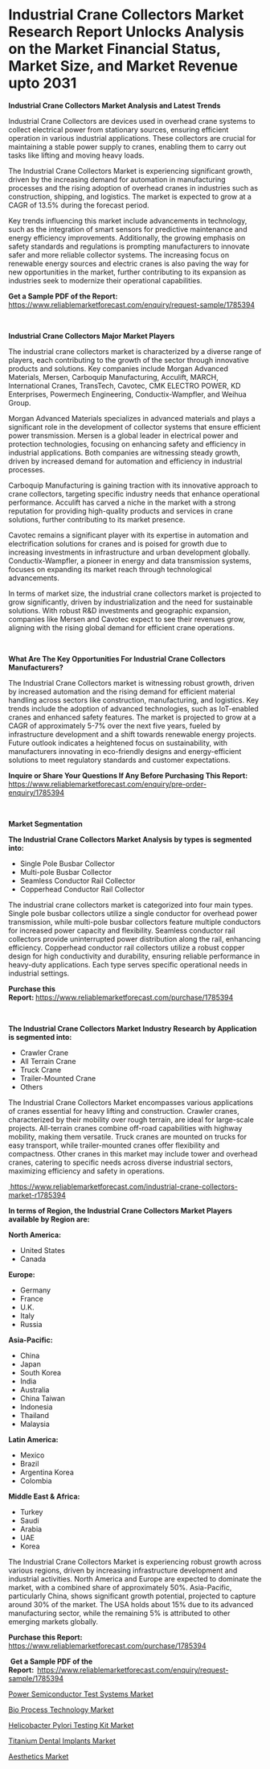 <p><h1>Industrial Crane Collectors Market Research Report Unlocks Analysis on the Market Financial Status, Market Size, and Market Revenue upto 2031</h1></p><p><strong>Industrial Crane Collectors Market Analysis and Latest Trends</strong></p>
<p><p>Industrial Crane Collectors are devices used in overhead crane systems to collect electrical power from stationary sources, ensuring efficient operation in various industrial applications. These collectors are crucial for maintaining a stable power supply to cranes, enabling them to carry out tasks like lifting and moving heavy loads.</p><p>The Industrial Crane Collectors Market is experiencing significant growth, driven by the increasing demand for automation in manufacturing processes and the rising adoption of overhead cranes in industries such as construction, shipping, and logistics. The market is expected to grow at a CAGR of 13.5% during the forecast period. </p><p>Key trends influencing this market include advancements in technology, such as the integration of smart sensors for predictive maintenance and energy efficiency improvements. Additionally, the growing emphasis on safety standards and regulations is prompting manufacturers to innovate safer and more reliable collector systems. The increasing focus on renewable energy sources and electric cranes is also paving the way for new opportunities in the market, further contributing to its expansion as industries seek to modernize their operational capabilities.</p></p>
<p><strong>Get a Sample PDF of the Report:&nbsp;</strong> <a href="https://www.reliablemarketforecast.com/enquiry/request-sample/1785394?utm_campaign=1123&utm_medium=2&utm_source=Github&utm_content=ia&utm_term=08102024&utm_id=industrial-crane-collectors">https://www.reliablemarketforecast.com/enquiry/request-sample/1785394</a></p>
<p>&nbsp;</p>
<p><strong>Industrial Crane Collectors Major Market Players</strong></p>
<p><p>The industrial crane collectors market is characterized by a diverse range of players, each contributing to the growth of the sector through innovative products and solutions. Key companies include Morgan Advanced Materials, Mersen, Carboquip Manufacturing, Acculift, MARCH, International Cranes, TransTech, Cavotec, CMK ELECTRO POWER, KD Enterprises, Powermech Engineering, Conductix-Wampfler, and Weihua Group.</p><p>Morgan Advanced Materials specializes in advanced materials and plays a significant role in the development of collector systems that ensure efficient power transmission. Mersen is a global leader in electrical power and protection technologies, focusing on enhancing safety and efficiency in industrial applications. Both companies are witnessing steady growth, driven by increased demand for automation and efficiency in industrial processes.</p><p>Carboquip Manufacturing is gaining traction with its innovative approach to crane collectors, targeting specific industry needs that enhance operational performance. Acculift has carved a niche in the market with a strong reputation for providing high-quality products and services in crane solutions, further contributing to its market presence.</p><p>Cavotec remains a significant player with its expertise in automation and electrification solutions for cranes and is poised for growth due to increasing investments in infrastructure and urban development globally. Conductix-Wampfler, a pioneer in energy and data transmission systems, focuses on expanding its market reach through technological advancements.</p><p>In terms of market size, the industrial crane collectors market is projected to grow significantly, driven by industrialization and the need for sustainable solutions. With robust R&D investments and geographic expansion, companies like Mersen and Cavotec expect to see their revenues grow, aligning with the rising global demand for efficient crane operations.</p></p>
<p>&nbsp;</p>
<p><strong>What Are The Key Opportunities For Industrial Crane Collectors Manufacturers?</strong></p>
<p><p>The Industrial Crane Collectors market is witnessing robust growth, driven by increased automation and the rising demand for efficient material handling across sectors like construction, manufacturing, and logistics. Key trends include the adoption of advanced technologies, such as IoT-enabled cranes and enhanced safety features. The market is projected to grow at a CAGR of approximately 5-7% over the next five years, fueled by infrastructure development and a shift towards renewable energy projects. Future outlook indicates a heightened focus on sustainability, with manufacturers innovating in eco-friendly designs and energy-efficient solutions to meet regulatory standards and customer expectations.</p></p>
<p><strong>Inquire or Share Your Questions If Any Before Purchasing This Report:</strong> <a href="https://www.reliablemarketforecast.com/enquiry/pre-order-enquiry/1785394?utm_campaign=1123&utm_medium=2&utm_source=Github&utm_content=ia&utm_term=08102024&utm_id=industrial-crane-collectors">https://www.reliablemarketforecast.com/enquiry/pre-order-enquiry/1785394</a></p>
<p>&nbsp;</p>
<p><strong>Market Segmentation</strong></p>
<p><strong>The Industrial Crane Collectors Market Analysis by types is segmented into:</strong></p>
<p><ul><li>Single Pole Busbar Collector</li><li>Multi-pole Busbar Collector</li><li>Seamless Conductor Rail Collector</li><li>Copperhead Conductor Rail Collector</li></ul></p>
<p><p>The industrial crane collectors market is categorized into four main types. Single pole busbar collectors utilize a single conductor for overhead power transmission, while multi-pole busbar collectors feature multiple conductors for increased power capacity and flexibility. Seamless conductor rail collectors provide uninterrupted power distribution along the rail, enhancing efficiency. Copperhead conductor rail collectors utilize a robust copper design for high conductivity and durability, ensuring reliable performance in heavy-duty applications. Each type serves specific operational needs in industrial settings.</p></p>
<p><strong>Purchase this Report:&nbsp;</strong><a href="https://www.reliablemarketforecast.com/purchase/1785394?utm_campaign=1123&utm_medium=2&utm_source=Github&utm_content=ia&utm_term=08102024&utm_id=industrial-crane-collectors">https://www.reliablemarketforecast.com/purchase/1785394</a></p>
<p>&nbsp;</p>
<p><strong>The Industrial Crane Collectors Market Industry Research by Application is segmented into:</strong></p>
<p><ul><li>Crawler Crane</li><li>All Terrain Crane</li><li>Truck Crane</li><li>Trailer-Mounted Crane</li><li>Others</li></ul></p>
<p><p>The Industrial Crane Collectors Market encompasses various applications of cranes essential for heavy lifting and construction. Crawler cranes, characterized by their mobility over rough terrain, are ideal for large-scale projects. All-terrain cranes combine off-road capabilities with highway mobility, making them versatile. Truck cranes are mounted on trucks for easy transport, while trailer-mounted cranes offer flexibility and compactness. Other cranes in this market may include tower and overhead cranes, catering to specific needs across diverse industrial sectors, maximizing efficiency and safety in operations.</p></p>
<p><a href="https://www.reliablemarketforecast.com/industrial-crane-collectors-market-r1785394?utm_campaign=1123&utm_medium=2&utm_source=Github&utm_content=ia&utm_term=08102024&utm_id=industrial-crane-collectors">&nbsp;https://www.reliablemarketforecast.com/industrial-crane-collectors-market-r1785394</a></p>
<p><strong>In terms of Region, the Industrial Crane Collectors Market Players available by Region are:</strong></p>
<p>
    <p> <strong> North America: </strong>
        <ul>
            <li>United States</li>
            <li>Canada</li>
        </ul>
        </p> 
    <p> <strong> Europe: </strong>
        <ul>
            <li>Germany</li>
            <li>France</li>
            <li>U.K.</li>
            <li>Italy</li>
            <li>Russia</li>
        </ul>
        </p> 
    <p> <strong> Asia-Pacific: </strong>
        <ul>
            <li>China</li>
            <li>Japan</li>
            <li>South Korea</li>
            <li>India</li>
            <li>Australia</li>
            <li>China Taiwan</li>
            <li>Indonesia</li>
            <li>Thailand</li>
            <li>Malaysia</li>
        </ul>
        </p> 
    <p> <strong> Latin America: </strong>
        <ul>
            <li>Mexico</li>
            <li>Brazil</li>
            <li>Argentina Korea</li>
            <li>Colombia</li>
        </ul>
        </p> 
    <p> <strong> Middle East & Africa: </strong>
        <ul>
            <li>Turkey</li>
            <li>Saudi</li>
            <li>Arabia</li>
            <li>UAE</li>
            <li>Korea</li>
        </ul>
    </p>
    </p>
<p><p>The Industrial Crane Collectors Market is experiencing robust growth across various regions, driven by increasing infrastructure development and industrial activities. North America and Europe are expected to dominate the market, with a combined share of approximately 50%. Asia-Pacific, particularly China, shows significant growth potential, projected to capture around 30% of the market. The USA holds about 15% due to its advanced manufacturing sector, while the remaining 5% is attributed to other emerging markets globally.</p></p>
<p><strong>Purchase this Report: </strong><a href="https://www.reliablemarketforecast.com/purchase/1785394?utm_campaign=1123&utm_medium=2&utm_source=Github&utm_content=ia&utm_term=08102024&utm_id=industrial-crane-collectors">https://www.reliablemarketforecast.com/purchase/1785394</a></p>
<p>&nbsp;<strong>Get a Sample PDF of the Report:&nbsp;&nbsp;</strong><a href="https://www.reliablemarketforecast.com/enquiry/request-sample/1785394?utm_campaign=1123&utm_medium=2&utm_source=Github&utm_content=ia&utm_term=08102024&utm_id=industrial-crane-collectors">https://www.reliablemarketforecast.com/enquiry/request-sample/1785394</a></p>
<p><strong></strong></p>
<p><p><a href="https://github.com/hardy44vs/Market-Research-Report-List-1/blob/main/power-semiconductor-test-systems-market.md?utm_campaign=1123&utm_medium=2&utm_source=Github&utm_content=ia&utm_term=08102024&utm_id=industrial-crane-collectors">Power Semiconductor Test Systems Market</a></p><p><a href="https://www.linkedin.com/pulse/global-bio-process-technology-market-analysis-trends-forecasts-bodic?utm_campaign=1123&utm_medium=2&utm_source=Github&utm_content=ia&utm_term=08102024&utm_id=industrial-crane-collectors">Bio Process Technology Market</a></p><p><a href="https://github.com/betonyde4ghc/Market-Research-Report-List-1/blob/main/helicobacter-pylori-testing-kit-market.md?utm_campaign=1123&utm_medium=2&utm_source=Github&utm_content=ia&utm_term=08102024&utm_id=industrial-crane-collectors">Helicobacter Pylori Testing Kit Market</a></p><p><a href="https://www.linkedin.com/pulse/global-titanium-dental-implants-industry-research-report-ypmic?utm_campaign=1123&utm_medium=2&utm_source=Github&utm_content=ia&utm_term=08102024&utm_id=industrial-crane-collectors">Titanium Dental Implants Market</a></p><p><a href="https://www.linkedin.com/pulse/trends-global-aesthetics-market-forecast-analysis-2024-2031-senuc?utm_campaign=1123&utm_medium=2&utm_source=Github&utm_content=ia&utm_term=08102024&utm_id=industrial-crane-collectors">Aesthetics Market</a></p></p>